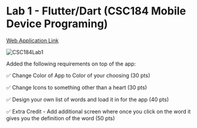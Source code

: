 # Lab 1 - Flutter/Dart (CSC184 Mobile Device Programing)
[Web Application Link](https://jrod7938.github.io/CSC184_Lab_1/)



![CSC184Lab1](github/CSC184Lab1.gif)

Added the following requirements on top of the app:

✅ Change Color of App to Color of your choosing (30 pts)

✅ Change Icons to something other than a heart (30 pts)

✅ Design your own list of words and load it in for the app (40 pts)

✅ Extra Credit - Add additional screen where once you click on the word it gives you the definition of the word (50 pts)
